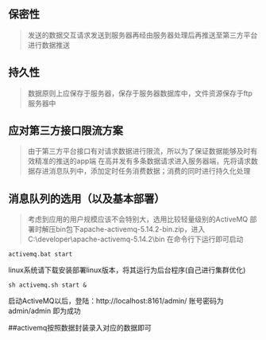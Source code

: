 ## 保密性
> 发送的数据交互请求发送到服务器再经由服务器处理后再推送至第三方平台进行数据推送

## 持久性
> 数据原则上应保存于服务器，保存于服务器数据库中，文件资源保存于ftp服务器中

## 应对第三方接口限流方案
> 由于第三方平台接口有对请求数据进行限流，所以为了保证数据能够及时有效精准的推送的app端
在高并发有多条数据请求进入服务器端，先将请求数据存进消息队列中，添加定时任务消费数据；消费的同时进行持久化处理

## 消息队列的选用（以及基本部署）
> 考虑到应用的用户规模应该不会特别大，选用比较轻量级别的ActiveMQ
部署时解压bin包下apache-activemq-5.14.2-bin.zip，进入C:\developer\apache-activemq-5.14.2\bin
在命令行下运行即可启动
```
activemq.bat start
```
linux系统请下载安装部署linux版本，将其运行为后台程序(自己进行集群优化)
```
sh activemq.sh start &
```
启动ActiveMQ以后，登陆：http://localhost:8161/admin/
账号密码为admin/admin
即为成功

##activemq按照数据封装录入对应的数据即可


